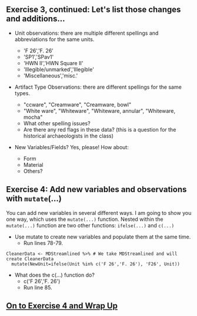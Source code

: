 ## Exercise 3, continued: Let's list those changes and additions...

* Unit observations: there are multiple different spellings and abbreviations for the same units.
    * 'F 26','F. 26'
    * 'SP1','SPav1'
    * 'HWN II','HWN Square II'
    * 'Illegible/unmarked','Illegible'
    * 'Miscellaneous','misc.'

* Artifact Type Observations: there are different spellings for the same types.
   * "ccware", "Creamware", "Creamware, bowl"
   * "White ware", "Whiteware", "Whiteware, annular", "Whiteware, mocha"
   * What other spelling issues?
   * Are there any red flags in these data? (this is a question for the historical archaeologists in the class)

* New Variables/Fields? Yes, please! How about:
   * Form
   * Material
   * Others?

## Exercise 4: Add new variables and observations with `mutate`(...)

You can add new variables in several different ways. I am going to show you one way, which uses the `mutate(...)` function.
Nested within the `mutate(...)` function are two other functions: `ifelse(...)` and `c(...)`

* Use mutate to create new variables and populate them at the same time.
   * Run lines 78-79.
```
CleanerData <- MDStreamlined %>% # We take MDStreamlined and will create CleanerData
  mutate(NewUnit=ifelse(Unit %in% c('F 26','F. 26'), 'F26', Unit))
```
* What does the c(...) function do?
   * c('F 26','F. 26') 
   * Run line 85.

## [On to Exercise 4 and Wrap Up](https://github.com/DAACS-Research-Consortium/DAACS-Open-Academy/blob/main/FSS2021/Workshop4/Part_V.md)

